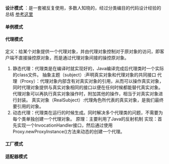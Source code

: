 **设计模式** ：是一套被反复使用，多数人知晓的，经过分类编目的代码设计经验的总结
[参考这里](https://github.com/youlookwhat/DesignPattern)

#### 单例模式



#### 代理模式

定义：给某个对象提供一个代理对象，并由代理对象控制对于原对象的访问，即客户端不直接操控原对象，而是通过代理对象间接的操控原对象。

1. 静态代理：代理类是在编译时就实现好的，Java编译完成后代理类时一个实际的class文件。
   抽象主题（subject）:声明真实对象和代理对象的共同接口
   代理（Proxy）：代理对象内部含有对真实对象的引用，从而可以操作真实对象，同时代理对象提供与真实对象相同的接口以便在任何时候都能替代真实对象。代理对象可以再执行真实对象操作时，附加其他的操作，相当于对真实对象进行封装。
   真实对象（RealSubject）:代理角色所代表的真实对象，是我们最终要引用的对象。
2. 动态代理：代理类在运行的时候生成。同时解决多个代理类的问题，不需要为每个类单独创建一个代理对象。
   原理：主要利用了Java的反射机制
   实现：首先实现一个InvocationHandler接口，然后通过使用Proxy.newProxyInstance()方法来动态的创建一个代理。

#### 工厂模式



#### 适配器模式



